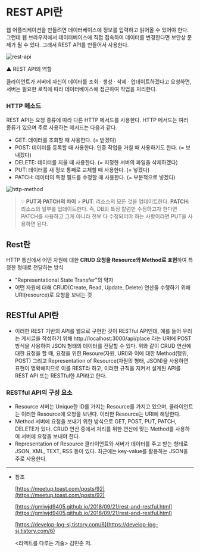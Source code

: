 # REST API란

웹 어플리케이션을 만들려면 데이터베이스에 정보를 입력하고 읽어올 수 있어야 한다. 그런데 웹 브라우저에서 데이터베이스에 직접 접속하여 데이터를 변경한다면 보안상 문제가 될 수 있다. 그래서 REST API를 만들어서 사용한다.

![rest-api](https://user-images.githubusercontent.com/65386533/119801311-8cf63c80-bf18-11eb-814c-c4f3c76f710d.png)

▲ REST API의 역할

클라이언트가 서버에 자신이 데이터를 조회 · 생성 · 삭제 · 업데이트하겠다고 요청하면, 서버는 필요한 로직에 따라 데이터베이스에 접근하여 작업을 처리한다.

### HTTP 메소드

REST API는 요청 종류에 따라 다른 HTTP 메서드를 사용한다. HTTP 메서드는 여러 종류가 있으며 주로 사용하는 메서드는 다음과 같다.

- GET: 데이터를 조회할 때 사용한다. (= 받겠다)
- POST: 데이터를 등록할 때 사용한다. 인증 작업을 거칠 때 사용하기도 한다. (= 보내겠다)
- DELETE: 데이터를 지울 때 사용한다. (= 지정한 서버의 파일을 삭제하겠다)
- PUT: 데이터를 새 정보 통째로 교체할 때 사용한다. (= 넣겠다)
- PATCH: 데이터의 특정 필드를 수정할 때 사용한다. (= 부분적으로 넣겠다)

![http-method](https://user-images.githubusercontent.com/65386533/119801300-8a93e280-bf18-11eb-80e3-c1db6518d9ae.png)

> 💡 **PUT과 PATCH의 차이** > **PUT**: 리소스의 모든 것을 업데이트한다.
> **PATCH**: 리소스의 일부를 업데이트한다.
> 즉, DB의 특정 칼럼만 수정하고자 한다면 PATCH를 사용하고 그게 아니라 전부 다 수정되어야 하는 사항이라면 PUT을 사용하면 된다.

## Rest란

HTTP 통신에서 어떤 자원에 대한 **CRUD 요청을 Resource와 Method로 표현**하여 특정한 형태로 전달하는 방식

- "Representational State Transfer"의 약자
- 어떤 자원에 대해 CRUD(Create, Read, Update, Delete) 연산을 수행하기 위해 URI(resource)로 요청을 보내는 것

## RESTful API란

- 이러한 REST 기반의 API를 웹으로 구현한 것이 RESTful API인데, 예를 들어 우리는 게시글을 작성하기 위해 http://localhost:3000/api/place 라는 URI에 POST 방식을 사용하여 JSON 형태의 데이터를 전달할 수 있다. 위와 같이 CRUD 연산에 대한 요청을 할 때, 요청을 위한 Resoure(자원, URI)와 이에 대한 Method(행위, POST) 그리고 Representation of Resource(자원의 형태, JSON)을 사용하면 표현이 명확해지므로 이를 REST라 하고, 이러한 규칙을 지켜서 설계된 API를 REST API 또는 RESTful한 API라고 한다.

### RESTful API의 구성 요소

- Resource 서버는 Unique한 ID를 가지는 Resource를 가지고 있으며, 클라이언트는 이러한 Resource에 요청을 보낸다. 이러한 Resource는 URI에 해당한다.
- Method 서버에 요청을 보내기 위한 방식으로 GET, POST, PUT, PATCH, DELETE가 있다. CRUD 연산 중에서 처리를 위한 연산에 맞는 Method를 사용하여 서버에 요청을 보내야 한다.
- Representation of Resource 클라이언트와 서버가 데이터를 주고 받는 형태로 JSON, XML, TEXT, RSS 등이 있다. 최근에는 key-value를 활용하는 JSON을 주로 사용한다.

---

- 참조

  [https://meetup.toast.com/posts/92](https://meetup.toast.com/posts/92)

  [https://gmlwjd9405.github.io/2018/09/21/rest-and-restful.html](https://gmlwjd9405.github.io/2018/09/21/rest-and-restful.html)

  [https://develop-log-sj.tistory.com/6](https://develop-log-sj.tistory.com/6)

  <리액트를 다루는 기술> 김민준 저.
